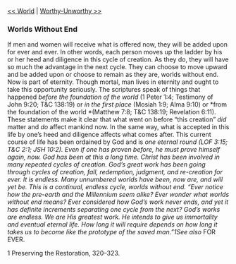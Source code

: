 [<< World](World.md)  |  [Worthy-Unworthy >>](Worthy-Unworthy.md)

### Worlds Without End
If men and women will receive what is offered now, they will be added upon for ever and ever. In other words, each person moves up the ladder by his or her heed and diligence in this cycle of creation. As they do, they will have so much the advantage in the next cycle. They can choose to move upward and be added upon or choose to remain as they are, worlds without end. Now is part of eternity. Though mortal, man lives in eternity and ought to take this opportunity seriously. The scriptures speak of things that happened *before the foundation of the world* (1 Peter 1:4; Testimony of John 9:20; T&C 138:19) or *in the first place* (Mosiah 1:9; Alma 9:10) or *from the foundation of the world *(Matthew 7:8; T&C 138:19; Revelation 6:11). These statements make it clear that what went on before “this creation” *did* matter and *do* affect mankind now. In the same way, what is accepted in this life by one’s heed and diligence affects what comes after. This current course of life has been ordained by God and is *one eternal round *(LOF 3:15; T&C 2:1; JSH 10:2). Even if one has proven before, he must prove himself again, now. God has been at this a long time. Christ has been involved in many repeated cycles of creation. God’s great work has been going through cycles of creation, fall, redemption, judgment, and re-creation for ever. It is endless. Many unnumbered worlds have been, now are, and will yet be. This is a continual, endless cycle, worlds without end. “Ever notice how the pre-earth and the Millennium seem alike? Ever wonder what *worlds without end* means? Ever considered how God’s work *never ends*, and yet it has definite increments separating one cycle from the next? God’s works are endless. We are His greatest work. He intends to give us immortality and eventual eternal life. How long it will require depends on how long it takes us to become like the prototype of the saved man.”1*See also* FOR EVER.



1 Preserving the Restoration, 320–323.